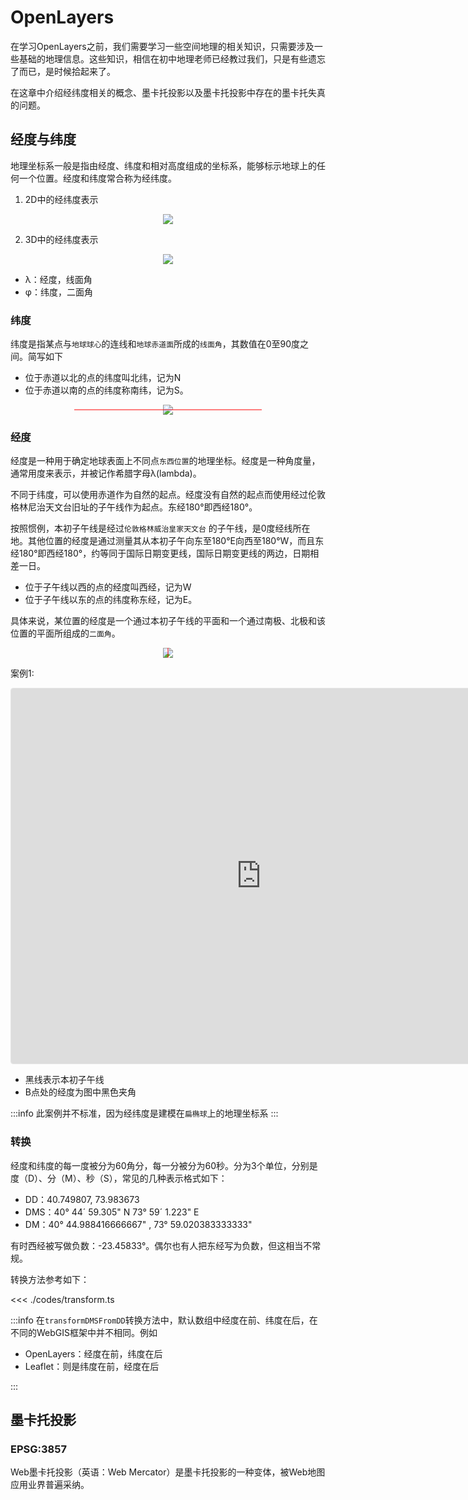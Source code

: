 # OpenLayers

在学习OpenLayers之前，我们需要学习一些空间地理的相关知识，只需要涉及一些基础的地理信息。这些知识，相信在初中地理老师已经教过我们，只是有些遗忘了而已，是时候拾起来了。

在这章中介绍经纬度相关的概念、墨卡托投影以及墨卡托投影中存在的墨卡托失真的问题。

## 经度与纬度

地理坐标系一般是指由经度、纬度和相对高度组成的坐标系，能够标示地球上的任何一个位置。经度和纬度常合称为经纬度。

1. 2D中的经纬度表示

<div style="display: flex;justify-content: center">
    <img style="background: white" src="/imgs/visual/openlayers/index-2.png">
</div>

2. 3D中的经纬度表示

<div style="display: flex;justify-content: center">
    <img style="background: white" src="/imgs/visual/openlayers/index-1.png">
</div>

- λ：经度，线面角
- φ：纬度，二面角

### 纬度

纬度是指某点与`地球球心`的连线和`地球赤道面`所成的`线面角`，其数值在0至90度之间。简写如下

- 位于赤道以北的点的纬度叫北纬，记为N
- 位于赤道以南的点的纬度称南纬，记为S。

<div style="display: flex;justify-content: center;position:relative;">
    <div style="width:300px;height: 1px;position:absolute;top: 50%;left: 50%;background: red;transform: translateX(-50%) translateY(-50%)"></div>
    <img style="background: white" src="/imgs/visual/openlayers/index-3.png">
</div>

### 经度

经度是一种用于确定地球表面上不同点`东西位置`的地理坐标。经度是一种角度量，通常用度来表示，并被记作希腊字母λ(lambda)。

不同于纬度，可以使用赤道作为自然的起点。经度没有自然的起点而使用经过伦敦格林尼治天文台旧址的子午线作为起点。东经180°即西经180°。

按照惯例，本初子午线是经过`伦敦格林威治皇家天文台`
的子午线，是0度经线所在地。其他位置的经度是通过测量其从本初子午向东至180°E向西至180°W，而且东经180°即西经180°，约等同于国际日期变更线，国际日期变更线的两边，日期相差一日。

- 位于子午线以西的点的经度叫西经，记为W
- 位于子午线以东的点的纬度称东经，记为E。

具体来说，某位置的经度是一个通过本初子午线的平面和一个通过南极、北极和该位置的平面所组成的`二面角`。

<div style="display: flex;justify-content: center;position:relative;">
    <div style="width:1px;height: 100%;position:absolute;top: 50%;left: 50%;background: red;transform: translateX(-50%) translateY(-50%)"></div>
    <img style="background: white" src="/imgs/visual/openlayers/index-3.png">
</div>

案例1:

<iframe src="https://www.geogebra.org/3d/hys59svk?embed" width="800" height="600" allowfullscreen style="border: 1px solid #e4e4e4;border-radius: 4px;" frameborder="0"></iframe>

- 黑线表示本初子午线
- B点处的经度为图中黑色夹角

:::info
此案例并不标准，因为经纬度是建模在`扁椭球`上的地理坐标系
:::

### 转换

经度和纬度的每一度被分为60角分，每一分被分为60秒。分为3个单位，分别是度（D）、分（M）、秒（S），常见的几种表示格式如下：

- DD：40.749807, 73.983673
- DMS：40° 44´ 59.305" N 73° 59´ 1.223" E
- DM：40° 44.988416666667" , 73° 59.020383333333"

有时西经被写做负数：-23.45833°。偶尔也有人把东经写为负数，但这相当不常规。

转换方法参考如下：

<<< ./codes/transform.ts

:::info
在`transformDMSFromDD`转换方法中，默认数组中经度在前、纬度在后，在不同的WebGIS框架中并不相同。例如

- OpenLayers：经度在前，纬度在后
- Leaflet：则是纬度在前，经度在后

:::

## 墨卡托投影

### EPSG:3857

Web墨卡托投影（英语：Web Mercator）是墨卡托投影的一种变体，被Web地图应用业界普遍采纳。

